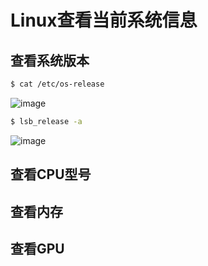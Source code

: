 # Linux查看当前系统信息


## 查看系统版本
```sh
$ cat /etc/os-release
```
![image](https://user-images.githubusercontent.com/14041622/45667212-cf053880-bb4a-11e8-9437-bafede472f44.png)

```sh
$ lsb_release -a
```
![image](https://user-images.githubusercontent.com/14041622/45667242-ec3a0700-bb4a-11e8-9e46-67614b176f8b.png)


## 查看CPU型号

## 查看内存

## 查看GPU